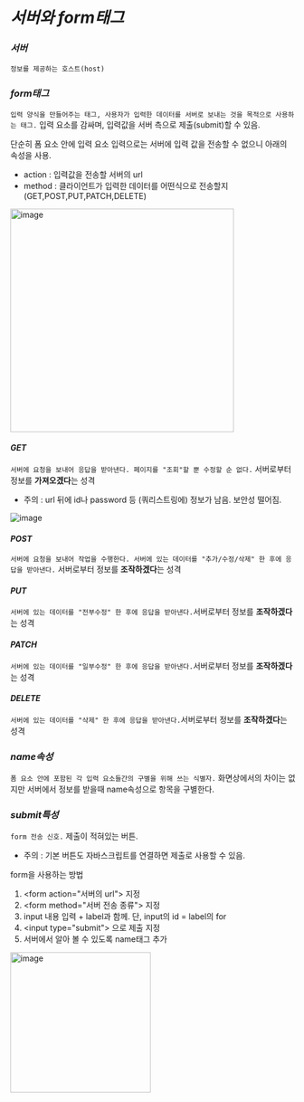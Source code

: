 # _서버와 form태그_

### _서버_

`정보를 제공하는 호스트(host)`

### _form태그_

`입력 양식을 만들어주는 태그, 사용자가 입력한 데이터를 서버로 보내는 것을 목적으로 사용하는 태그.` 입력 요소를 감싸며, 입력값을 서버 측으로 제출(submit)할 수 있음. 

단순히 폼 요소 안에 입력 요소 입력으로는 서버에 입력 값을 전송할 수 없으니 아래의 속성을 사용.
- action : 입력값을 전송할 서버의 url
- method : 클라이언트가 입력한 데이터를 어떤식으로 전송할지(GET,POST,PUT,PATCH,DELETE)

<img width="395" alt="image" src="https://github.com/byunjiin/OZ/assets/129635857/dfb0f5e9-e346-4e10-a951-a25e4dee9fa1">

#### _GET_

`서버에 요청을 보내어 응답을 받아낸다. 페이지를 "조회"할 뿐 수정할 순 없다.` 서버로부터 정보를 **가져오겠다**는 성격

- 주의 : url 뒤에 id나 password 등 (쿼리스트링에) 정보가 남음. 보안성 떨어짐.

![image](https://github.com/byunjiin/OZ/assets/129635857/6761ab4d-a1cc-4158-b3db-895259718636)

#### _POST_

`서버에 요청을 보내어 작업을 수행한다. 서버에 있는 데이터를 "추가/수정/삭제" 한 후에 응답을 받아낸다.` 서버로부터 정보를 **조작하겠다**는 성격

#### _PUT_

`서버에 있는 데이터를 "전부수정" 한 후에 응답을 받아낸다.`서버로부터 정보를 **조작하겠다**는 성격

#### _PATCH_
`서버에 있는 데이터를 "일부수정" 한 후에 응답을 받아낸다.`서버로부터 정보를 **조작하겠다**는 성격

#### _DELETE_
`서버에 있는 데이터를 "삭제" 한 후에 응답을 받아낸다.`서버로부터 정보를 **조작하겠다**는 성격

### _name속성_

`폼 요소 안에 포함된 각 입력 요소들간의 구별을 위해 쓰는 식별자.` 화면상에서의 차이는 없지만 서버에서 정보를 받을때 name속성으로 항목을 구별한다.

### _submit특성_

`form 전송 신호.` 제출이 적혀있는 버튼.

- 주의 : 기본 버튼도 자바스크립트를 연결하면 제출로 사용할 수 있음.

form을 사용하는 방법
1) \<form action="서버의 url"\> 지정
2) \<form method="서버 전송 종류"\> 지정
3) input 내용 입력 + label과 함께.
단, input의 id = label의 for
4) \<input type="submit"\> 으로 제출 지정
5) 서버에서 알아 볼 수 있도록 name태그 추가

<img width="248" alt="image" src="https://github.com/byunjiin/OZ/assets/129635857/caa6a566-ffac-4c90-a7bd-4de2218e9643">

